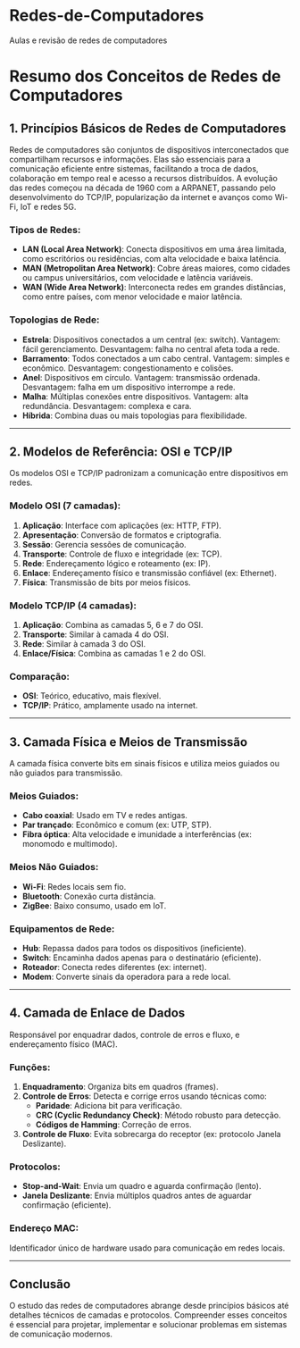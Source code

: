 # Redes-de-Computadores
Aulas e revisão de redes de computadores
# Resumo dos Conceitos de Redes de Computadores

## 1. Princípios Básicos de Redes de Computadores
Redes de computadores são conjuntos de dispositivos interconectados que compartilham recursos e informações. Elas são essenciais para a comunicação eficiente entre sistemas, facilitando a troca de dados, colaboração em tempo real e acesso a recursos distribuídos. A evolução das redes começou na década de 1960 com a ARPANET, passando pelo desenvolvimento do TCP/IP, popularização da internet e avanços como Wi-Fi, IoT e redes 5G.

### Tipos de Redes:
- **LAN (Local Area Network)**: Conecta dispositivos em uma área limitada, como escritórios ou residências, com alta velocidade e baixa latência.
- **MAN (Metropolitan Area Network)**: Cobre áreas maiores, como cidades ou campus universitários, com velocidade e latência variáveis.
- **WAN (Wide Area Network)**: Interconecta redes em grandes distâncias, como entre países, com menor velocidade e maior latência.

### Topologias de Rede:
- **Estrela**: Dispositivos conectados a um central (ex: switch). Vantagem: fácil gerenciamento. Desvantagem: falha no central afeta toda a rede.
- **Barramento**: Todos conectados a um cabo central. Vantagem: simples e econômico. Desvantagem: congestionamento e colisões.
- **Anel**: Dispositivos em círculo. Vantagem: transmissão ordenada. Desvantagem: falha em um dispositivo interrompe a rede.
- **Malha**: Múltiplas conexões entre dispositivos. Vantagem: alta redundância. Desvantagem: complexa e cara.
- **Híbrida**: Combina duas ou mais topologias para flexibilidade.

---

## 2. Modelos de Referência: OSI e TCP/IP
Os modelos OSI e TCP/IP padronizam a comunicação entre dispositivos em redes.

### Modelo OSI (7 camadas):
1. **Aplicação**: Interface com aplicações (ex: HTTP, FTP).
2. **Apresentação**: Conversão de formatos e criptografia.
3. **Sessão**: Gerencia sessões de comunicação.
4. **Transporte**: Controle de fluxo e integridade (ex: TCP).
5. **Rede**: Endereçamento lógico e roteamento (ex: IP).
6. **Enlace**: Endereçamento físico e transmissão confiável (ex: Ethernet).
7. **Física**: Transmissão de bits por meios físicos.

### Modelo TCP/IP (4 camadas):
1. **Aplicação**: Combina as camadas 5, 6 e 7 do OSI.
2. **Transporte**: Similar à camada 4 do OSI.
3. **Rede**: Similar à camada 3 do OSI.
4. **Enlace/Física**: Combina as camadas 1 e 2 do OSI.

### Comparação:
- **OSI**: Teórico, educativo, mais flexível.
- **TCP/IP**: Prático, amplamente usado na internet.

---

## 3. Camada Física e Meios de Transmissão
A camada física converte bits em sinais físicos e utiliza meios guiados ou não guiados para transmissão.

### Meios Guiados:
- **Cabo coaxial**: Usado em TV e redes antigas.
- **Par trançado**: Econômico e comum (ex: UTP, STP).
- **Fibra óptica**: Alta velocidade e imunidade a interferências (ex: monomodo e multimodo).

### Meios Não Guiados:
- **Wi-Fi**: Redes locais sem fio.
- **Bluetooth**: Conexão curta distância.
- **ZigBee**: Baixo consumo, usado em IoT.

### Equipamentos de Rede:
- **Hub**: Repassa dados para todos os dispositivos (ineficiente).
- **Switch**: Encaminha dados apenas para o destinatário (eficiente).
- **Roteador**: Conecta redes diferentes (ex: internet).
- **Modem**: Converte sinais da operadora para a rede local.

---

## 4. Camada de Enlace de Dados
Responsável por enquadrar dados, controle de erros e fluxo, e endereçamento físico (MAC).

### Funções:
1. **Enquadramento**: Organiza bits em quadros (frames).
2. **Controle de Erros**: Detecta e corrige erros usando técnicas como:
   - **Paridade**: Adiciona bit para verificação.
   - **CRC (Cyclic Redundancy Check)**: Método robusto para detecção.
   - **Códigos de Hamming**: Correção de erros.
3. **Controle de Fluxo**: Evita sobrecarga do receptor (ex: protocolo Janela Deslizante).

### Protocolos:
- **Stop-and-Wait**: Envia um quadro e aguarda confirmação (lento).
- **Janela Deslizante**: Envia múltiplos quadros antes de aguardar confirmação (eficiente).

### Endereço MAC:
Identificador único de hardware usado para comunicação em redes locais.

---

## Conclusão
O estudo das redes de computadores abrange desde princípios básicos até detalhes técnicos de camadas e protocolos. Compreender esses conceitos é essencial para projetar, implementar e solucionar problemas em sistemas de comunicação modernos.
